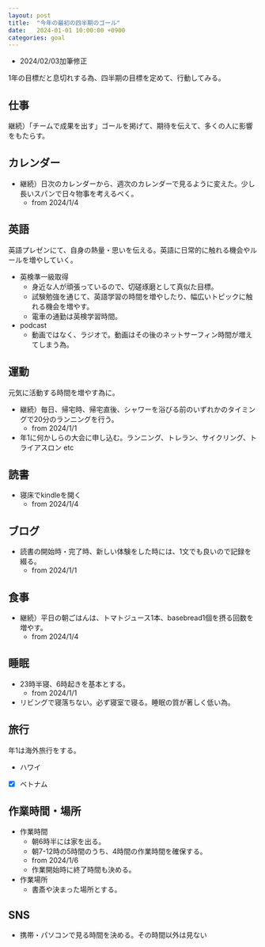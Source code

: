 ```yaml
---
layout: post
title:  "今年の最初の四半期のゴール"
date:   2024-01-01 10:00:00 +0900
categories: goal
---
```

- 2024/02/03加筆修正

1年の目標だと息切れする為、四半期の目標を定めて、行動してみる。

## 仕事
継続）「チームで成果を出す」ゴールを掲げて、期待を伝えて、多くの人に影響をもたらす。

## カレンダー
- 継続）日次のカレンダーから、週次のカレンダーで見るように変えた。少し長いスパンで日々物事を考えるべく。
  - from 2024/1/4

## 英語
英語プレゼンにて、自身の熱量・思いを伝える。英語に日常的に触れる機会やルールを増やしていく。
- 英検準一級取得
  - 身近な人が頑張っているので、切磋琢磨として真似た目標。
  - 試験勉強を通じて、英語学習の時間を増やしたり、幅広いトピックに触れる機会を増やす。
  - 電車の通勤は英検学習時間。
- podcast
  - 動画ではなく、ラジオで。動画はその後のネットサーフィン時間が増えてしまう為。

## 運動
元気に活動する時間を増やす為に。
- 継続）毎日、帰宅時、帰宅直後、シャワーを浴びる前のいずれかのタイミングで20分のランニングを行う。
  - from 2024/1/1
- 年1に何かしらの大会に申し込む。ランニング、トレラン、サイクリング、トライアスロン etc

## 読書
- 寝床でkindleを開く
  - from 2024/1/4

## ブログ
- 読書の開始時・完了時、新しい体験をした時には、1文でも良いので記録を綴る。
  - from 2024/1/1

## 食事
- 継続）平日の朝ごはんは、トマトジュース1本、basebread1個を摂る回数を増やす。
  - from 2024/1/4

## 睡眠
- 23時半寝、6時起きを基本とする。
  - from 2024/1/1
- リビングで寝落ちない。必ず寝室で寝る。睡眠の質が著しく低い為。

## 旅行
年1は海外旅行をする。
- ハワイ
- [x] ベトナム

## 作業時間・場所
- 作業時間
  - 朝6時半には家を出る。
  - 朝7-12時の5時間のうち、4時間の作業時間を確保する。
  - from 2024/1/6
  - 作業開始時に終了時間も決める。
- 作業場所
  - 書斎や決まった場所とする。

## SNS
- 携帯・パソコンで見る時間を決める。その時間以外は見ない